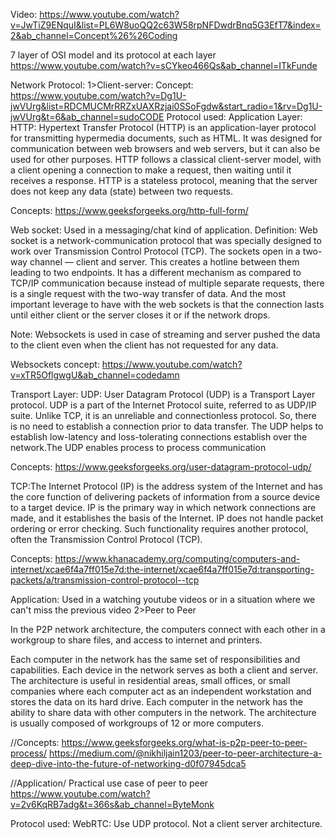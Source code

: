 Video:
https://www.youtube.com/watch?v=JwTiZ9ENquI&list=PL6W8uoQQ2c63W58rpNFDwdrBnq5G3EfT7&index=2&ab_channel=Concept%26%26Coding

7 layer of OSI model and its protocol at each layer
https://www.youtube.com/watch?v=sCYkeo466Qs&ab_channel=ITkFunde

Network Protocol:
1>Client-server: Concept: https://www.youtube.com/watch?v=Dg1U-jwVUrg&list=RDCMUCMrRRZxUAXRzjai0SSoFgdw&start_radio=1&rv=Dg1U-jwVUrg&t=6&ab_channel=sudoCODE
   Protocol used: 
    Application Layer: 
	                  HTTP: Hypertext Transfer Protocol (HTTP) is an application-layer protocol for transmitting hypermedia documents, such as HTML. It was designed for communication between web browsers and web servers, but it can also be used for other purposes. HTTP follows a classical client-server model, with a client opening a connection to make a request, then waiting until it receives a response. HTTP is a stateless protocol, meaning that the server does not keep any data (state) between two requests.

Concepts:
					   https://www.geeksforgeeks.org/http-full-form/
					   
Web socket: Used in a messaging/chat kind of application.
Definition: Web socket is a network-communication protocol that was 
specially designed to work over Transmission Control Protocol (TCP). The sockets open in a two-way channel — client and server. This creates a hotline between them leading to two endpoints. It has a different mechanism as compared to TCP/IP communication because instead of multiple separate requests, there is a single request with the two-way transfer of data. And the most important leverage to have with the web sockets is that the connection lasts until either client or the server closes it or if the network drops.

Note: Websockets is used in case of streaming and server pushed the data to the client even when the client has not requested for any data.
                      
Websockets concept:
                      https://www.youtube.com/watch?v=xTR5OflgwgU&ab_channel=codedamn
					  
Transport Layer: 
	                UDP: User Datagram Protocol (UDP) is a Transport Layer protocol. UDP is a part of the Internet Protocol suite, referred to as UDP/IP suite. Unlike TCP, it is an unreliable and connectionless protocol. So, there is no need to establish a connection prior to data transfer. The UDP helps to establish low-latency and loss-tolerating connections establish over the network.The UDP enables process to process communication
					
Concepts:
					https://www.geeksforgeeks.org/user-datagram-protocol-udp/
					
TCP:The Internet Protocol (IP) is the address system of the Internet and has the core function of delivering packets of information from a source device to a target device. IP is the primary way in which network connections are made, and it establishes the basis of the Internet. IP does not handle packet ordering or error checking. Such functionality requires another protocol, often the Transmission Control Protocol (TCP). 
				  
Concepts: https://www.khanacademy.org/computing/computers-and-internet/xcae6f4a7ff015e7d:the-internet/xcae6f4a7ff015e7d:transporting-packets/a/transmission-control-protocol--tcp
					
Application:
				    Used in a watching youtube videos or in a situation where we can't miss the previous video
2>Peer to Peer

   In the P2P network architecture, the computers connect with each other in a workgroup to share files, and access to internet and printers. 

   Each computer in the network has the same set of responsibilities and capabilities.
   Each device in the network serves as both a client and server.
   The architecture is useful in residential areas, small offices, or small companies where each computer act as an independent workstation and stores the data on its hard drive. 
   Each computer in the network has the ability to share data with other computers in the network.
   The architecture is usually composed of workgroups of 12 or more computers. 

   //Concepts:
   https://www.geeksforgeeks.org/what-is-p2p-peer-to-peer-process/
   https://medium.com/@nikhiljain1203/peer-to-peer-architecture-a-deep-dive-into-the-future-of-networking-d0f07945dca5

   //Application/ Practical use case of peer to peer 
   https://www.youtube.com/watch?v=2v6KqRB7adg&t=366s&ab_channel=ByteMonk
   
   Protocol used:
                 WebRTC: Use UDP protocol. Not a client server architecture.
